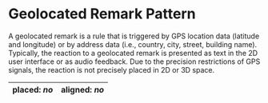 # Geolocated Remark Pattern

A geolocated remark is a rule that is triggered by GPS location data (latitude and longitude) or by address data (i.e., country, city, street, building name). Typically, the reaction to a geolocated remark is presented as text in the 2D user interface or as audio feedback. Due to the precision restrictions of GPS signals, the reaction is not precisely placed in 2D or 3D space.

| placed: _no_ | aligned: _no_ |
|---|---|